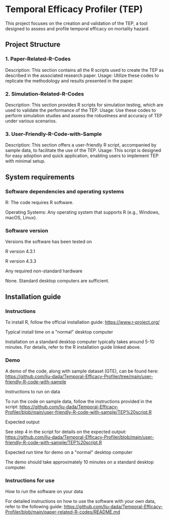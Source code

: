 # Temporal Efficacy Profiler (TEP)

This project focuses on the creation and validation of the TEP, a tool designed to assess and profile temporal efficacy on mortality hazard.

## Project Structure

### 1. Paper-Related-R-Codes

Description: This section contains all the R scripts used to create the TEP as described in the associated research paper.
Usage: Utilize these codes to replicate the methodology and results presented in the paper.
### 2. Simulation-Related-R-Codes

Description: This section provides R scripts for simulation testing, which are used to validate the performance of the TEP.
Usage: Use these codes to perform simulation studies and assess the robustness and accuracy of TEP under various scenarios.
### 3. User-Friendly-R-Code-with-Sample

Description: This section offers a user-friendly R script, accompanied by sample data, to facilitate the use of the TEP.
Usage: This script is designed for easy adoption and quick application, enabling users to implement TEP with minimal setup.


## System requirements

### Software dependencies and operating systems

R: The code requires R software.

Operating Systems: Any operating system that supports R (e.g., Windows, macOS, Linux).

 
### Software version
Versions the software has been tested on

R version 4.3.1

R version 4.3.3

 

Any required non-standard hardware

None. Standard desktop computers are sufficient.

 

## Installation guide

### Instructions

To install R, follow the official installation guide: https://www.r-project.org/

Typical install time on a "normal" desktop computer

Installation on a standard desktop computer typically takes around 5-10 minutes. For details, refer to the R installation guide linked above.

 ### Demo

A demo of the code, along with sample dataset (GTE), can be found here: https://github.com/liu-dada/Temporal-Efficacy-Profiler/tree/main/user-friendly-R-code-with-sample

Instructions to run on data

To run the code on sample data, follow the instructions provided in the script: https://github.com/liu-dada/Temporal-Efficacy-Profiler/blob/main/user-friendly-R-code-with-sample/TEP%20script.R

 

Expected output

See step 4 in the script for details on the expected output: https://github.com/liu-dada/Temporal-Efficacy-Profiler/blob/main/user-friendly-R-code-with-sample/TEP%20script.R

 

Expected run time for demo on a "normal" desktop computer

The demo should take approximately 10 minutes on a standard desktop computer.

 

### Instructions for use


How to run the software on your data

For detailed instructions on how to use the software with your own data, refer to the following guide: https://github.com/liu-dada/Temporal-Efficacy-Profiler/blob/main/paper-related-R-codes/README.md

 

 
